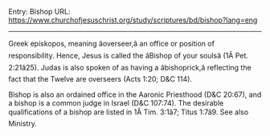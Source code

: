 Entry: Bishop
URL: https://www.churchofjesuschrist.org/study/scriptures/bd/bishop?lang=eng

---

Greek episkopos, meaning âoverseer,â an office or position of responsibility. Hence, Jesus is called the âBishop of your soulsâ (1Â Pet. 2:21â25). Judas is also spoken of as having a âbishoprick,â reflecting the fact that the Twelve are overseers (Acts 1:20; D&C 114).

Bishop is also an ordained office in the Aaronic Priesthood (D&C 20:67), and a bishop is a common judge in Israel (D&C 107:74). The desirable qualifications of a bishop are listed in 1Â Tim. 3:1â7; Titus 1:7â9. See also Ministry.
